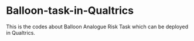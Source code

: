 # Balloon-task-in-Qualtrics
This is the codes about Balloon Analogue Risk Task which can be deployed in Qualtrics.
